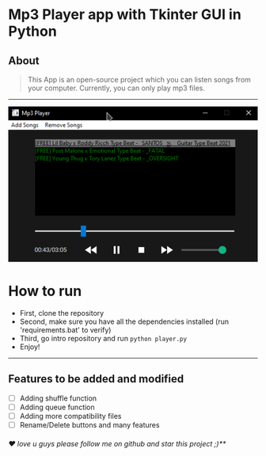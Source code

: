 # Mp3 Player app with Tkinter GUI in Python
## About
> This App is an open-source project which you can listen songs from your computer.
> Currently, you can only play mp3 files.
***
![](mp3player/icons/preview.png)

# How to run
* First, clone the repository
* Second, make sure you have all the dependencies installed (run 'requirements.bat' to verify)
* Third, go intro repository and run `python player.py`
* Enjoy!
***

## Features to be added and modified
- [ ] Adding shuffle function
- [ ] Adding queue function
- [ ] Adding more compatibility  files
- [ ] Rename/Delete buttons and many features

###### ❤️ love u guys please follow me on github and star this project ;)**
